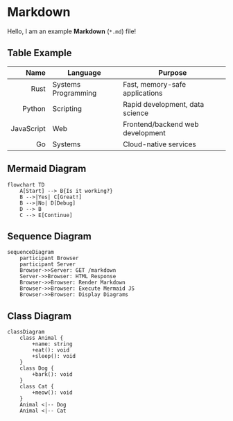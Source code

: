 # Markdown

Hello, I am an example **Markdown** (`*.md`) file!

## Table Example

| Name        | Language            | Purpose                     |
|-----------: | ------------------- | --------------------------- |
| Rust        | Systems Programming | Fast, memory-safe applications |
| Python      | Scripting           | Rapid development, data science |
| JavaScript  | Web                 | Frontend/backend web development |
| Go          | Systems             | Cloud-native services       |

## Mermaid Diagram

```mermaid
flowchart TD
    A[Start] --> B{Is it working?}
    B -->|Yes| C[Great!]
    B -->|No| D[Debug]
    D --> B
    C --> E[Continue]
```

## Sequence Diagram

```mermaid
sequenceDiagram
    participant Browser
    participant Server
    Browser->>Server: GET /markdown
    Server->>Browser: HTML Response
    Browser->>Browser: Render Markdown
    Browser->>Browser: Execute Mermaid JS
    Browser->>Browser: Display Diagrams
```

## Class Diagram

```mermaid
classDiagram
    class Animal {
        +name: string
        +eat(): void
        +sleep(): void
    }
    class Dog {
        +bark(): void
    }
    class Cat {
        +meow(): void
    }
    Animal <|-- Dog
    Animal <|-- Cat
```
